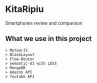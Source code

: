 # KitaRipiu
Smartphones review and comparison

## What we use in this project
```
> MeteorJS
> BlazeLayout
> Flow-Router
> Semantic-UI with LESS
> MongoDB
> Amazon API
> Youtube API
```
